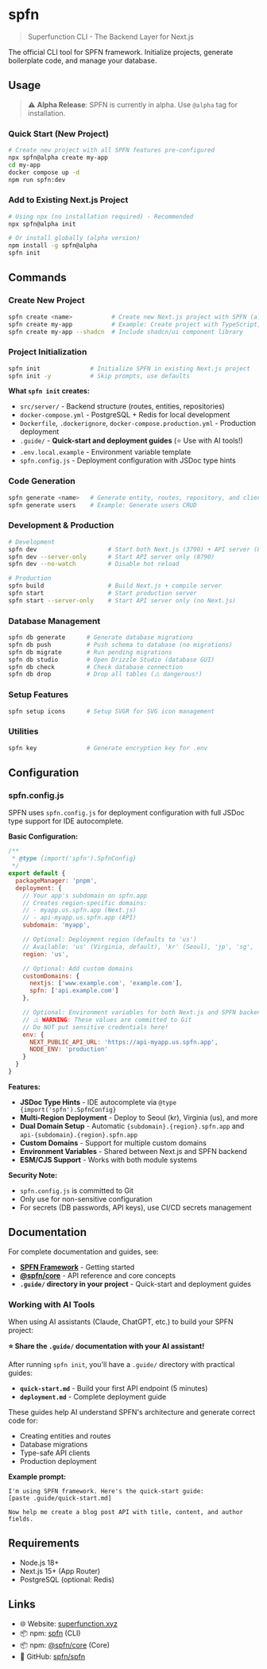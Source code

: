 # spfn

> Superfunction CLI - The Backend Layer for Next.js

The official CLI tool for SPFN framework. Initialize projects, generate boilerplate code, and manage your database.

## Usage

> ⚠️ **Alpha Release**: SPFN is currently in alpha. Use `@alpha` tag for installation.

### Quick Start (New Project)
```bash
# Create new project with all SPFN features pre-configured
npx spfn@alpha create my-app
cd my-app
docker compose up -d
npm run spfn:dev
```

### Add to Existing Next.js Project
```bash
# Using npx (no installation required) - Recommended
npx spfn@alpha init

# Or install globally (alpha version)
npm install -g spfn@alpha
spfn init
```

## Commands

### Create New Project
```bash
spfn create <name>           # Create new Next.js project with SPFN (all-in-one)
spfn create my-app           # Example: Create project with TypeScript, App Router, SVGR, and SPFN
spfn create my-app --shadcn  # Include shadcn/ui component library
```

### Project Initialization
```bash
spfn init              # Initialize SPFN in existing Next.js project
spfn init -y           # Skip prompts, use defaults
```

**What `spfn init` creates:**
- `src/server/` - Backend structure (routes, entities, repositories)
- `docker-compose.yml` - PostgreSQL + Redis for local development
- `Dockerfile`, `.dockerignore`, `docker-compose.production.yml` - Production deployment
- `.guide/` - **Quick-start and deployment guides** (⭐ Use with AI tools!)
- `.env.local.example` - Environment variable template
- `spfn.config.js` - Deployment configuration with JSDoc type hints

### Code Generation
```bash
spfn generate <name>   # Generate entity, routes, repository, and client
spfn generate users    # Example: Generate users CRUD
```

### Development & Production
```bash
# Development
spfn dev                    # Start both Next.js (3790) + API server (8790)
spfn dev --server-only      # Start API server only (8790)
spfn dev --no-watch         # Disable hot reload

# Production
spfn build                  # Build Next.js + compile server
spfn start                  # Start production server
spfn start --server-only    # Start API server only (no Next.js)
```

### Database Management
```bash
spfn db generate      # Generate database migrations
spfn db push          # Push schema to database (no migrations)
spfn db migrate       # Run pending migrations
spfn db studio        # Open Drizzle Studio (database GUI)
spfn db check         # Check database connection
spfn db drop          # Drop all tables (⚠️ dangerous!)
```

### Setup Features
```bash
spfn setup icons      # Setup SVGR for SVG icon management
```

### Utilities
```bash
spfn key              # Generate encryption key for .env
```

## Configuration

### spfn.config.js

SPFN uses `spfn.config.js` for deployment configuration with full JSDoc type support for IDE autocomplete.

**Basic Configuration:**
```javascript
/**
 * @type {import('spfn').SpfnConfig}
 */
export default {
  packageManager: 'pnpm',
  deployment: {
    // Your app's subdomain on spfn.app
    // Creates region-specific domains:
    // - myapp.us.spfn.app (Next.js)
    // - api-myapp.us.spfn.app (API)
    subdomain: 'myapp',

    // Optional: Deployment region (defaults to 'us')
    // Available: 'us' (Virginia, default), 'kr' (Seoul), 'jp', 'sg', 'eu' (coming soon)
    region: 'us',

    // Optional: Add custom domains
    customDomains: {
      nextjs: ['www.example.com', 'example.com'],
      spfn: ['api.example.com']
    },

    // Optional: Environment variables for both Next.js and SPFN backend
    // ⚠️ WARNING: These values are committed to Git
    // Do NOT put sensitive credentials here!
    env: {
      NEXT_PUBLIC_API_URL: 'https://api-myapp.us.spfn.app',
      NODE_ENV: 'production'
    }
  }
}
```

**Features:**
- **JSDoc Type Hints** - IDE autocomplete via `@type {import('spfn').SpfnConfig}`
- **Multi-Region Deployment** - Deploy to Seoul (kr), Virginia (us), and more
- **Dual Domain Setup** - Automatic `{subdomain}.{region}.spfn.app` and `api-{subdomain}.{region}.spfn.app`
- **Custom Domains** - Support for multiple custom domains
- **Environment Variables** - Shared between Next.js and SPFN backend
- **ESM/CJS Support** - Works with both module systems

**Security Note:**
- `spfn.config.js` is committed to Git
- Only use for non-sensitive configuration
- For secrets (DB passwords, API keys), use CI/CD secrets management

## Documentation

For complete documentation and guides, see:
- **[SPFN Framework](../../README.md)** - Getting started
- **[@spfn/core](../core/README.md)** - API reference and core concepts
- **`.guide/` directory in your project** - Quick-start and deployment guides

### Working with AI Tools

When using AI assistants (Claude, ChatGPT, etc.) to build your SPFN project:

**⭐ Share the `.guide/` documentation with your AI assistant!**

After running `spfn init`, you'll have a `.guide/` directory with practical guides:
- **`quick-start.md`** - Build your first API endpoint (5 minutes)
- **`deployment.md`** - Complete deployment guide

These guides help AI understand SPFN's architecture and generate correct code for:
- Creating entities and routes
- Database migrations
- Type-safe API clients
- Production deployment

**Example prompt:**
```
I'm using SPFN framework. Here's the quick-start guide:
[paste .guide/quick-start.md]

Now help me create a blog post API with title, content, and author fields.
```

## Requirements

- Node.js 18+
- Next.js 15+ (App Router)
- PostgreSQL (optional: Redis)

## Links

- 🌐 Website: [superfunction.xyz](https://superfunction.xyz)
- 📦 npm: [spfn](https://npmjs.com/package/spfn) (CLI)
- 📦 npm: [@spfn/core](https://npmjs.com/package/@spfn/core) (Core)
- 💬 GitHub: [spfn/spfn](https://github.com/spfn/spfn)